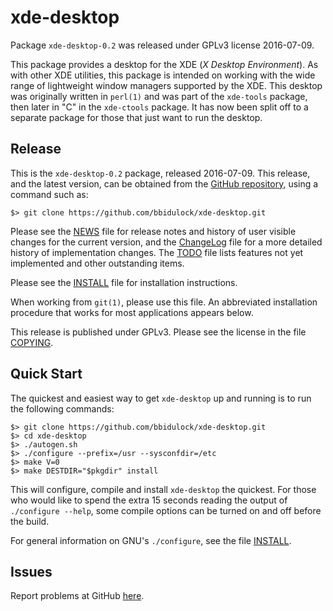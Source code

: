 [xde-desktop -- read me first file.  @DATE]: #

xde-desktop
===============

Package `xde-desktop-0.2` was released under GPLv3 license 2016-07-09.

This package provides a desktop for the XDE (_X Desktop Environment_).
As with other XDE utilities, this package is intended on working with
the wide range of lightweight window managers supported by the XDE.
This desktop was originally written in `perl(1)` and was part of the
`xde-tools` package, then later in "C" in the `xde-ctools` package.  It
has now been split off to a separate package for those that just want
to run the desktop.


Release
-------

This is the `xde-desktop-0.2` package, released 2016-07-09.  This
release, and the latest version, can be obtained from the [GitHub
repository][1], using a command such as:

    $> git clone https://github.com/bbidulock/xde-desktop.git

Please see the [NEWS][2] file for release notes and history of user
visible changes for the current version, and the [ChangeLog][3]
file for a more detailed history of implementation changes.  The
[TODO][4] file lists features not yet implemented and other
outstanding items.

Please see the [INSTALL][5] file for installation instructions.

When working from `git(1)`, please use this file.  An abbreviated
installation procedure that works for most applications appears below.

This release is published under GPLv3.  Please see the license in
the file [COPYING][6].


Quick Start
-----------

The quickest and easiest way to get `xde-desktop` up and running
is to run the following commands:

    $> git clone https://github.com/bbidulock/xde-desktop.git
    $> cd xde-desktop
    $> ./autogen.sh
    $> ./configure --prefix=/usr --sysconfdir=/etc
    $> make V=0
    $> make DESTDIR="$pkgdir" install

This will configure, compile and install `xde-desktop` the quickest.
For those who would like to spend the extra 15 seconds reading
the output of `./configure --help`, some compile options can be
turned on and off before the build.

For general information on GNU's `./configure`, see the file
[INSTALL][5].


Issues
------

Report problems at GitHub [here][7].



[1]: https://github.com/bbidulock/xde-desktop
[2]: NEWS
[3]: ChangeLog
[4]: TODO
[5]: INSTALL
[6]: COPYING
[7]: https://github.com/bbidulock/xde-desktop/issues

[ vim: set ft=markdown sw=4 tw=72 nocin nosi fo+=tcqlorn spell: ]: #
